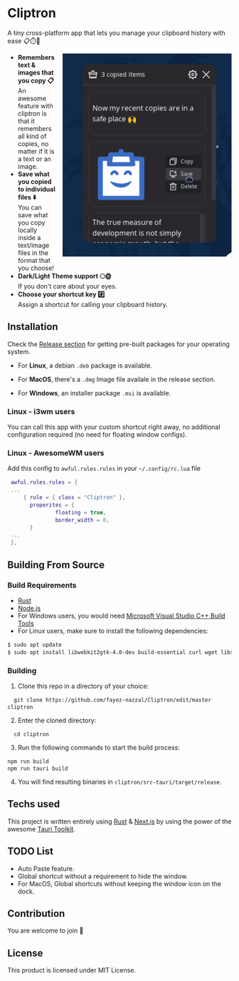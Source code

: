 <!-- markdownlint-configure-file {
  "MD013": {
    "code_blocks": false,
    "tables": false
  },
  "MD033": false,
  "MD041": false
} -->
# Cliptron

<div align="left">

A tiny cross-platform app that lets you manage your clipboard history with ease 📋⏱️🍰

<img width="380px" align="right"
     alt="Astonish Logo" style="margin-left: 16px;" src="screenshot.png" />

<ul>
    <li>
        <strong>Remembers text & images that you copy 📋</strong> <br />
      An awesome feature with cliptron is that it remembers all kind of copies, no matter if it is a text or an image.
    </li>
    <li>
        <strong>Save what you copied to individual files ⬇️</strong> <br /> You can save what you copy locally inside a text/image files in the format that you choose!
    </li>
    <li>
        <strong>Dark/Light Theme support 🌕🌞</strong><br />  If you don't care about your eyes.
       </li>
    <li>
        <strong>Choose your shortcut key #️⃣</strong><br />  Assign a shortcut for calling your clipboard history.
    </li>
</ul>

## Installation
Check the [Release section](https://github.com/fayez-nazzal/Cliptron/releases) for getting pre-built packages for your operating system.

- For **Linux**, a debian `.deb` package is available.

- For **MacOS**, there's a `.dmg` Image file availale in the release section.

- For **Windows**, an installer package `.msi` is available.

### Linux - i3wm users

You can call this app with your custom shortcut right away, no additional configuration required (no need for floating window configs).

### Linux - AwesomeWM users

Add this config to `awful.rules.rules` in your `~/.config/rc.lua` file
```lua
 awful.rules.rules = {
 ...
     { rule = { class = "Cliptron" },
       properites = {
               floating = true,
               border_width = 0,
       }
 ...
 },
```

## Building From Source
### Build Requirements
- [Rust](https://www.rust-lang.org/)
- [Node.js](https://nodejs.org/en/)
- For Windows users, you would need [Microsoft Visual Studio C++ Build Tools](https://visualstudio.microsoft.com/visual-cpp-build-tools/)
- For Linux users, make sure to install the following dependencies:
```bash
$ sudo apt update
$ sudo apt install libwebkit2gtk-4.0-dev build-essential curl wget libssl-dev libgtk-3-dev libayatana-appindicator3-dev librsvg2-dev
 ```

### Building

1. Clone this repo in a directory of your choice:
```console
  git clone https://github.com/fayez-nazzal/Cliptron/edit/master cliptron
```

2. Enter the cloned directory:
```console
  cd cliptron
```

3. Run the following commands to start the build process:
```console
npm run build
npm run tauri build
```

4. You will find resulting binaries in `cliptron/src-tauri/target/release`.

## Techs used
This project is written entirely using [Rust](https://www.rust-lang.org/) & [Next.js](https://vercel.com/solutions/nextjs) by using the power of the awesome [Tauri Toolkit](https://tauri.app/).

## TODO List
- Auto Paste feature.
- Global shortcut without a requirement to hide the window.
- For MacOS, Global shortcuts without keeping the window icon on the dock.

## Contribution
You are welcome to join 👋

## License
This product is licensed under MIT License.
</div>
